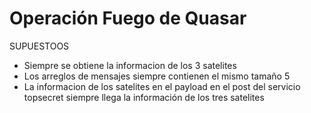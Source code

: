 # Operación Fuego de Quasar

SUPUESTOOS

- Siempre se obtiene la informacion de los 3 satelites
- Los arreglos de mensajes siempre contienen el mismo tamaño 5
- La informacion de los satelites en el payload en el post del servicio topsecret siempre llega la información de los tres satelites

